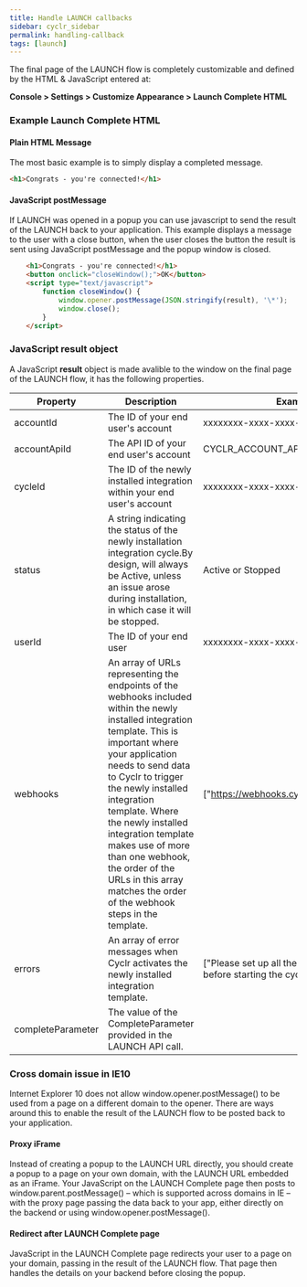 ```yaml
---
title: Handle LAUNCH callbacks
sidebar: cyclr_sidebar
permalink: handling-callback
tags: [launch]
---
```


The final page of the LAUNCH flow is completely customizable and defined by the HTML &amp; JavaScript entered at:

**Console > Settings > Customize Appearance > Launch Complete HTML**

### Example Launch Complete HTML

#### Plain HTML Message

The most basic example is to simply display a completed message.

````html
<h1>Congrats - you're connected!</h1>
````

#### JavaScript postMessage

If LAUNCH was opened in a popup you can use javascript to send the result of the LAUNCH back to your application. This example displays a message to the user with a close button, when the user closes the button the result is sent using JavaScript postMessage and the popup window is closed.

```html
    <h1>Congrats - you're connected!</h1>
    <button onclick="closeWindow();">OK</button>
    <script type="text/javascript"> 
        function closeWindow() {
            window.opener.postMessage(JSON.stringify(result), '\*');
            window.close(); 
        }
    </script>
```

### JavaScript result object

A JavaScript **result** object is made avalible to the window on the final page of the LAUNCH flow, it has the following properties.

| Property | Description | Example |
| --- | --- | --- |
| accountId | The ID of your end user's account | xxxxxxxx-xxxx-xxxx-xxxx-xxxxxxxxxxxx |
| accountApiId | The API ID of your end user's account | CYCLR_ACCOUNT_API_ID |
| cycleId | The ID of the newly installed integration within your end user's account | xxxxxxxx-xxxx-xxxx-xxxx-xxxxxxxxxxxx |
| status | A string indicating the status of the newly installation integration cycle.By design, will always be Active, unless an issue arose during installation, in which case it will be stopped. | Active or Stopped |
| userId | The ID of your end user | xxxxxxxx-xxxx-xxxx-xxxx-xxxxxxxxxxxx |
| webhooks | An array of URLs representing the endpoints of the webhooks included within the newly installed integration template. This is important where your application needs to send data to Cyclr to trigger the newly installed integration template. Where the newly installed integration template makes use of more than one webhook, the order of the URLs in this array matches the order of the webhook steps in the template. | ["https://webhooks.cyclr.com/Jd78JHd9"] |
| errors | An array of error messages when Cyclr activates the newly installed integration template. | ["Please set up all the steps correctly before starting the cycle."] |
| completeParameter | The value of the CompleteParameter provided in the LAUNCH API call. | |

### Cross domain issue in IE10

Internet Explorer 10 does not allow window.opener.postMessage() to be used from a page on a different domain to the opener. There are ways around this to enable the result of the LAUNCH flow to be posted back to your application.

#### Proxy iFrame

Instead of creating a popup to the LAUNCH URL directly, you should create a popup to a page on your own domain, with the LAUNCH URL embedded as an iFrame. Your JavaScript on the LAUNCH Complete page then posts to window.parent.postMessage() – which is supported across domains in IE – with the proxy page passing the data back to your app, either directly on the backend or using window.opener.postMessage().

#### Redirect after LAUNCH Complete page

JavaScript in the LAUNCH Complete page redirects your user to a page on your domain, passing in the result of the LAUNCH flow. That page then handles the details on your backend before closing the popup.
